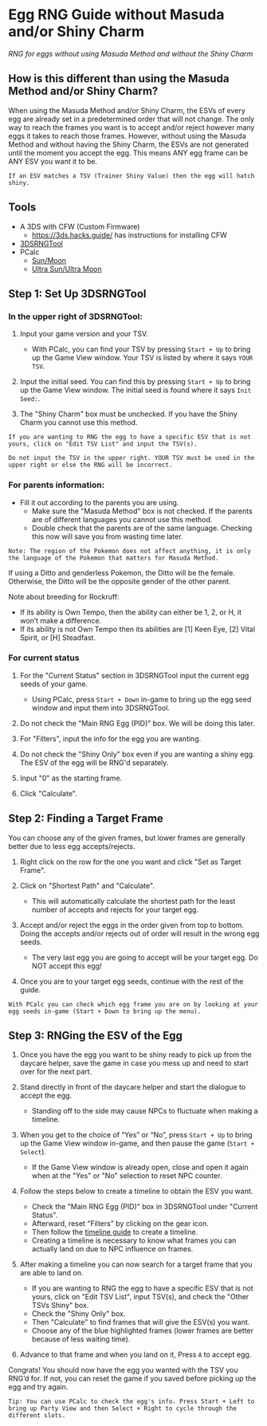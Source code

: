 # Egg RNG Guide without Masuda and/or Shiny Charm

_RNG for eggs without using Masuda Method and without the Shiny Charm_

## How is this different than using the Masuda Method and/or Shiny Charm?

When using the Masuda Method and/or Shiny Charm, the ESVs of every egg are already set in a predetermined order that will not change. The only way to reach the frames you want is to accept and/or reject however many eggs it takes to reach those frames. However, without using the Masuda Method and without having the Shiny Charm, the ESVs are not generated until the moment you accept the egg. This means ANY egg frame can be ANY ESV you want it to be.

```Note: ESV is short for Egg Shiny Value. This is what determines if an egg will hatch shiny or not.
If an ESV matches a TSV (Trainer Shiny Value) then the egg will hatch shiny.
```

## Tools

- A 3DS with CFW (Custom Firmware)
   - https://3ds.hacks.guide/ has instructions for installing CFW
- [3DSRNGTool](https://github.com/wwwwwwzx/3DSRNGTool/releases)
- PCalc
  - [Sun/Moon](https://pokemonrng.com/downloads/pcalc/pcalc-sm.zip)
  - [Ultra Sun/Ultra Moon](https://pokemonrng.com/downloads/pcalc/pcalc-usum.zip)

## Step 1: Set Up 3DSRNGTool

### In the upper right of 3DSRNGTool:

1. Input your game version and your TSV.

   - With PCalc, you can find your TSV by pressing `Start + Up` to bring up the Game View window. Your TSV is listed by where it says `YOUR TSV`.

2. Input the initial seed. You can find this by pressing `Start + Up` to bring up the Game View window. The initial seed is found where it says `Init Seed:`.
3. The "Shiny Charm" box must be unchecked. If you have the Shiny Charm you cannot use this method.

```
If you are wanting to RNG the egg to have a specific ESV that is not yours, click on "Edit TSV List" and input the TSV(s).

Do not input the TSV in the upper right. YOUR TSV must be used in the upper right or else the RNG will be incorrect.
```

### For parents information:

- Fill it out according to the parents you are using.
  - Make sure the "Masuda Method" box is not checked. If the parents are of different languages you cannot use this method.
  - Double check that the parents are of the same language. Checking this now will save you from wasting time later.

```
Note: The region of the Pokemon does not affect anything, it is only the language of the Pokemon that matters for Masuda Method.
```

If using a Ditto and genderless Pokemon, the Ditto will be the female.
Otherwise, the Ditto will be the opposite gender of the other parent.

Note about breeding for Rockruff:

- If its ability is Own Tempo, then the ability can either be 1, 2, or H, it won’t make a difference.
- If its ability is not Own Tempo then its abilities are [1] Keen Eye, [2] Vital Spirit, or [H] Steadfast.

### For current status

1. For the "Current Status" section in 3DSRNGTool input the current egg seeds of your game.

   - Using PCalc, press `Start + Down` in-game to bring up the egg seed window and input them into 3DSRNGTool.

2. Do not check the "Main RNG Egg (PID)" box. We will be doing this later.

3. For "Filters", input the info for the egg you are wanting.

4. Do not check the "Shiny Only" box even if you are wanting a shiny egg. The ESV of the egg will be RNG'd separately.

5. Input "0" as the starting frame.

6. Click "Calculate".

## Step 2: Finding a Target Frame

You can choose any of the given frames, but lower frames are generally better due to less egg accepts/rejects.

1. Right click on the row for the one you want and click "Set as Target Frame".

2. Click on "Shortest Path" and "Calculate".

   - This will automatically calculate the shortest path for the least number of accepts and rejects for your target egg.

3. Accept and/or reject the eggs in the order given from top to bottom. Doing the accepts and/or rejects out of order will result in the wrong egg seeds.

   - The very last egg you are going to accept will be your target egg. Do NOT accept this egg!

4. Once you are to your target egg seeds, continue with the rest of the guide.

```
With PCalc you can check which egg frame you are on by looking at your egg seeds in-game (Start + Down to bring up the menu).
```

## Step 3: RNGing the ESV of the Egg

1. Once you have the egg you want to be shiny ready to pick up from the daycare helper, save the game in case you mess up and need to start over for the next part.

2. Stand directly in front of the daycare helper and start the dialogue to accept the egg.

   - Standing off to the side may cause NPCs to fluctuate when making a timeline.

3. When you get to the choice of “Yes” or “No”, press `Start + Up` to bring up the Game View window in-game, and then pause the game (`Start + Select`).

   - If the Game View window is already open, close and open it again when at the "Yes" or "No" selection to reset NPC counter.

4. Follow the steps below to create a timeline to obtain the ESV you want.

   - Check the "Main RNG Egg (PID)" box in 3DSRNGTool under "Current Status".
   - Afterward, reset "Filters" by clicking on the gear icon.
   - Then follow the [timeline guide](https://pokemonrng.com/guides/usum/en/Timeline%20Guide.md) to create a timeline.
   - Creating a timeline is necessary to know what frames you can actually land on due to NPC influence on frames.

5. After making a timeline you can now search for a target frame that you are able to land on.

   - If you are wanting to RNG the egg to have a specific ESV that is not yours, click on "Edit TSV List", input TSV(s), and check the "Other TSVs Shiny" box.
   - Check the "Shiny Only" box.
   - Then "Calculate" to find frames that will give the ESV(s) you want.
   - Choose any of the blue highlighted frames (lower frames are better because of less waiting time).

6. Advance to that frame and when you land on it, Press `A` to accept egg.

Congrats! You should now have the egg you wanted with the TSV you RNG’d for. If not, you can reset the game if you saved before picking up the egg and try again.

```
Tip: You can use PCalc to check the egg's info. Press Start + Left to bring up Party View and then Select + Right to cycle through the different slots.
```
